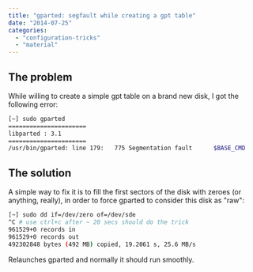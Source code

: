 ```yaml
---
title: "gparted: segfault while creating a gpt table"
date: "2014-07-25"
categories: 
  - "configuration-tricks"
  - "material"
---
```


## The problem

While willing to create a simple gpt table on a brand new disk, I got the following error:
```bash
[~] sudo gparted
======================
libparted : 3.1
======================
/usr/bin/gparted: line 179:   775 Segmentation fault      $BASE_CMD
```

## The solution

A simple way to fix it is to fill the first sectors of the disk with zeroes (or anything, really), in order to force gparted to consider this disk as "raw":

```bash
[~] sudo dd if=/dev/zero of=/dev/sde
^C # use ctrl+c after ~ 20 secs should do the trick
961529+0 records in
961529+0 records out
492302848 bytes (492 MB) copied, 19.2061 s, 25.6 MB/s
```
Relaunches gparted and normally it should run smoothly.
